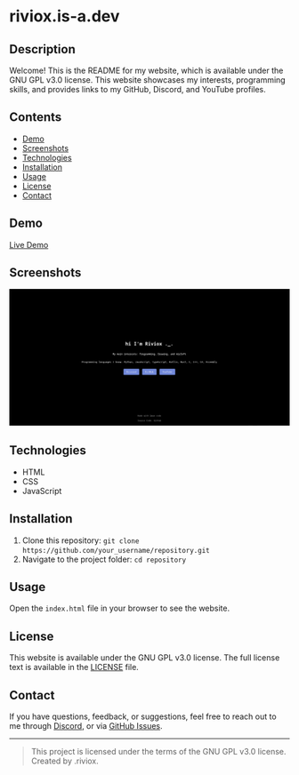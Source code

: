 # riviox.is-a.dev

## Description

Welcome! This is the README for my website, which is available under the GNU GPL v3.0 license. This website showcases my interests, programming skills, and provides links to my GitHub, Discord, and YouTube profiles.

## Contents

- [Demo](#demo)
- [Screenshots](#screenshots)
- [Technologies](#technologies)
- [Installation](#installation)
- [Usage](#usage)
- [License](#license)
- [Contact](#contact)

## Demo

[Live Demo](https://riviox.is-a.dev)

## Screenshots

![Screenshot 1](screenshots/screenshot1.png)

## Technologies

- HTML
- CSS
- JavaScript

## Installation

1. Clone this repository: `git clone https://github.com/your_username/repository.git`
2. Navigate to the project folder: `cd repository`

## Usage

Open the `index.html` file in your browser to see the website.

## License

This website is available under the GNU GPL v3.0 license. The full license text is available in the [LICENSE](LICENSE) file.

## Contact

If you have questions, feedback, or suggestions, feel free to reach out to me through [Discord](https://discord.com/), or via [GitHub Issues](https://github.com/RivioxGaming/riviox.is-a.dev/issues).

---

> This project is licensed under the terms of the GNU GPL v3.0 license.
> Created by .riviox.
